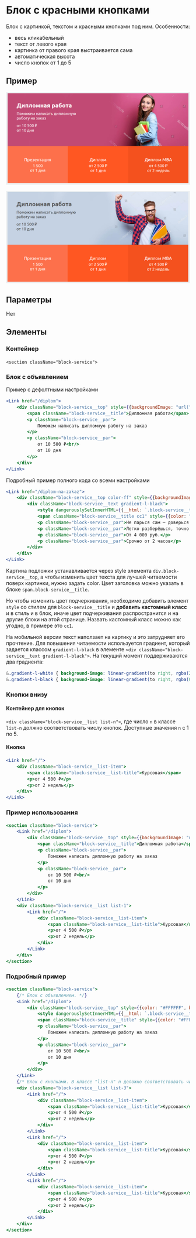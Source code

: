 # Блок с красными кнопками
Блок с картинкой, текстом и красными кнопками под ним.
Особенности:

* весь кликабельный
* текст от левого края
* картинка от правого края выстраивается сама
* автоматическая высота
* число кнопок от 1 до 5

## Пример
![блок с красными кнопками и белым текстом image](./redbtnblock1.png)

![блок с красными кнопками и серым текстом image](./redbtnblock2.png)

## Параметры
Нет

## Элементы
### Контейнер
`<section className="block-service">`
### Блок с объявлением
Пример с дефолтными настройками
```jsx
<Link href="/diplom">
    <div className="block-service__top" style={{backgroundImage: "url(" + require('static/images/services/presentation-bg.jpg') + ")"}}>
        <span className="block-service__title">Дипломная работа</span>
        <p className="block-service__par">
            Поможем написать дипломную работу на заказ
        </p>
        <p className="block-service__par">
            от 10 500 ₽<br/>
            от 10 дня
        </p>
    </div>
</Link>
```

Подробный пример полного кода со всеми настройками 
```jsx
<Link href="/diplom-na-zakaz">
    <div className="block-service__top color-ff" style={{backgroundImage: "url(" + require('static/images/block/l.jpg') + ")",}}>
        <div className="block-service__text gradient-l-black">
            <style dangerouslySetInnerHTML={{__html: `.block-service__title.cc1::after { background-color: blue; }`}}/>
            <span className="block-service__title cc1" style={{color: "#FFFFFF"}}>Дипломная работа</span>
            <p className="block-service__par">Не парься сам – доверься нам!</p>
            <p className="block-service__par">Легко разберёшься, точно сдашь!</p>
            <p className="block-service__par">От 4 000 руб.</p>
            <p className="block-service__par">Срочно от 2 часов</p>
        </div>
    </div>
</Link>
```
Картина подложки устанавливается через style элемента `div.block-service__top`,
а чтобы изменить цвет текста для лучшей читаемости поверх картинки, нужно задать color.
Цвет заголовка можно указать в блоке `span.block-service__title`.

Но чтобы изменить цвет подчеркивания, необходимо добавить элемент `style` со стилем для
`block-service__title` и **добавить кастомный класс** и в стиль и в блок, иначе цвет подчеркивания
распространится и на другие блоки на этой странице.
Назвать кастомный класс можно как угодно, в примере это `cc1`.

На мобильной версии текст наползает на картику и это затрудняет его прочтение.
Для повышения читаемости  используется градиент, который задается классом
`gradient-l-black` в элементе `<div className="block-service__text gradient-l-black">`.
На текущий момент поддерживаются два градиента:
```scss
&.gradient-l-white { background-image: linear-gradient(to right, rgba(255, 255, 255, 0.66), rgba(255, 255, 255, 0.5), transparent); }
&.gradient-l-black { background-image: linear-gradient(to right, rgba(0, 0, 0, 0.66), rgba(0, 0, 0, 0.5), transparent); }
```
 
### Кнопки внизу
#### Контейнер для кнопок
`<div className="block-service__list list-n">`,
где число `n` в классе `list-n` должно соответствовать числу кнопок.
Доступные значения `n` с 1 по 5.

#### Кнопка
```jsx
<Link href="/">
    <div className="block-service__list-item">
        <span className="block-service__list-title">Курсовая</span>
        <p>от 4 500 ₽</p>
        <p>от 2 недель</p>
    </div>
</Link>
```

### Пример использования
```jsx
<section className="block-service">
    <Link href="/diplom">
        <div className="block-service__top" style={{backgroundImage: "url(" + require('static/images/services/presentation-bg.jpg') + ")"}}>
            <span className="block-service__title">Дипломная работа</span>
            <p className="block-service__par">
                Поможем написать дипломную работу на заказ
            </p>
            <p className="block-service__par">
                от 10 500 ₽<br/>
                от 10 дня
            </p>
        </div>
    </Link>
    <div className="block-service__list list-1">
        <Link href="/">
            <div className="block-service__list-item">
                <span className="block-service__list-title">Курсовая</span>
                <p>от 4 500 ₽</p>
                <p>от 2 недель</p>
            </div>
        </Link>
    </div>
</section>
```
### Подробный пример

```jsx
<section className="block-service">
    {/* Блок с объявлением. */}
    <Link href="/diplom">
        <div className="block-service__top" style={{color: "#FFFFFF", backgroundImage: "url(" + require('static/images/services/course-work-bg.jpg') + ")"}}>
            <style dangerouslySetInnerHTML={{__html: `.block-service__title::after { background-color: blue; }`}}/>
            <span className="block-service__title" style={{color: "#FFFFFF"}}>Дипломная работа</span>
            <p className="block-service__par">
                Поможем написать дипломную работу на заказ
            </p>
            <p className="block-service__par">
                от 10 500 ₽<br/>
                от 10 дня
            </p>
        </div>
    </Link>
    {/* Блок с кнопками. В классе "list-n" n доложно соответствовать числу кнопок. */}
    <div className="block-service__list list-3">
        <Link href="/">
            <div className="block-service__list-item">
                <span className="block-service__list-title">Курсовая</span>
                <p>от 4 500 ₽</p>
                <p>от 2 недель</p>
            </div>
        </Link>
        <Link href="/">
            <div className="block-service__list-item">
                <span className="block-service__list-title">Курсовая</span>
                <p>от 4 500 ₽</p>
                <p>от 2 недель</p>
            </div>
        </Link>
        <Link href="/">
            <div className="block-service__list-item">
                <span className="block-service__list-title">Курсовая</span>
                <p>от 4 500 ₽</p>
                <p>от 2 недель</p>
            </div>
        </Link>
    </div>
</section>
```